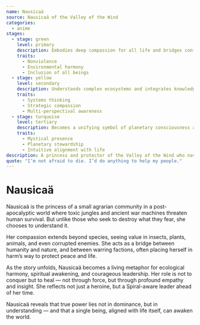 ```yaml
---
name: Nausicaä
source: Nausicaä of the Valley of the Wind
categories:
  - anime
stages:
  - stage: green
    level: primary
    description: Embodies deep compassion for all life and bridges conflict through empathy
    traits:
      - Nonviolence
      - Environmental harmony
      - Inclusion of all beings
  - stage: yellow
    level: secondary
    description: Understands complex ecosystems and integrates knowledge across domains
    traits:
      - Systems thinking
      - Strategic compassion
      - Multi-perspectival awareness
  - stage: turquoise
    level: tertiary
    description: Becomes a unifying symbol of planetary consciousness and sacred ecology
    traits:
      - Mystical presence
      - Planetary stewardship
      - Intuitive alignment with life
description: A princess and protector of the Valley of the Wind who navigates war, ecology, and transformation with grace and courage.
quote: "I’m not afraid to die. I’d do anything to help my people."
---
```

# Nausicaä

Nausicaä is the princess of a small agrarian community in a post-apocalyptic world where toxic jungles and ancient war machines threaten human survival. But unlike those who seek to destroy what they fear, she chooses to understand it.

Her compassion extends beyond species, seeing value in insects, plants, animals, and even corrupted enemies. She acts as a bridge between humanity and nature, and between warring factions, often placing herself in harm’s way to protect peace and life.

As the story unfolds, Nausicaä becomes a living metaphor for ecological harmony, spiritual awakening, and courageous leadership. Her role is not to conquer but to heal — not through force, but through profound empathy and insight. She reflects not just a heroine, but a Spiral-aware leader ahead of her time.

Nausicaä reveals that true power lies not in dominance, but in understanding — and that a single being, aligned with life itself, can awaken the world.

